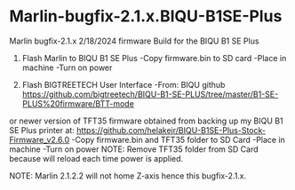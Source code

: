 # Marlin-bugfix-2.1.x.BIQU-B1SE-Plus
Marlin bugfix-2.1.x 2/18/2024 firmware Build for the BIQU B1 SE Plus

1. Flash Marlin to BIQU B1 SE Plus
-Copy firmware.bin to SD card
-Place in machine
-Turn on power

2. Flash BIGTREETECH User Interface
-From: BIQU github https://github.com/bigtreetech/BIQU-B1-SE-PLUS/tree/master/B1-SE-PLUS%20firmware/BTT-mode

or newer version of TFT35 firmware obtained from backing up my BIQU B1 SE Plus printer at: https://github.com/helakejr/BIQU-B1SE-Plus-Stock-Firmware_v2.6.0
-Copy firmware.bin and TFT35 folder to SD Card
-Place in machine
-Turn on power NOTE: Remove TFT35 folder from SD Card because will reload each time power is applied.

NOTE: Marlin 2.1.2.2 will not home Z-axis hence this bugfix-2.1.x.
